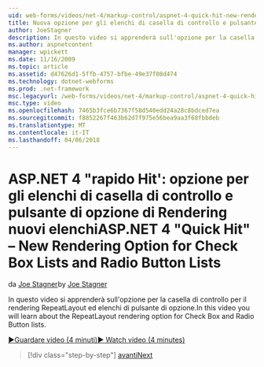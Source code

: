 ```yaml
---
uid: web-forms/videos/net-4/markup-control/aspnet-4-quick-hit-new-rendering-option-for-check-box-lists-and-radio-button-lists
title: Nuova opzione per gli elenchi di casella di controllo e pulsante di opzione di Rendering | Documenti Microsoft
author: JoeStagner
description: In questo video si apprenderà sull'opzione per la casella di controllo per il rendering RepeatLayout ed elenchi di pulsante di opzione.
ms.author: aspnetcontent
manager: wpickett
ms.date: 11/16/2009
ms.topic: article
ms.assetid: d47626d1-5ffb-4757-bfbe-49e37f08d474
ms.technology: dotnet-webforms
ms.prod: .net-framework
msc.legacyurl: /web-forms/videos/net-4/markup-control/aspnet-4-quick-hit-new-rendering-option-for-check-box-lists-and-radio-button-lists
msc.type: video
ms.openlocfilehash: 7465b3fce6b7367f58d540edd24a28c8bdced7ea
ms.sourcegitcommit: f8852267f463b62d7f975e56bea9aa3f68fbbdeb
ms.translationtype: MT
ms.contentlocale: it-IT
ms.lasthandoff: 04/06/2018
---
```

<a name="aspnet-4-quick-hit--new-rendering-option-for-check-box-lists-and-radio-button-lists"></a><span data-ttu-id="cfa90-103">ASP.NET 4 "rapido Hit': opzione per gli elenchi di casella di controllo e pulsante di opzione di Rendering nuovi elenchi</span><span class="sxs-lookup"><span data-stu-id="cfa90-103">ASP.NET 4 "Quick Hit" – New Rendering Option for Check Box Lists and Radio Button Lists</span></span>
====================
<span data-ttu-id="cfa90-104">da [Joe Stagner](https://github.com/JoeStagner)</span><span class="sxs-lookup"><span data-stu-id="cfa90-104">by [Joe Stagner](https://github.com/JoeStagner)</span></span>

<span data-ttu-id="cfa90-105">In questo video si apprenderà sull'opzione per la casella di controllo per il rendering RepeatLayout ed elenchi di pulsante di opzione.</span><span class="sxs-lookup"><span data-stu-id="cfa90-105">In this video you will learn about the RepeatLayout rendering option for Check Box and Radio Button lists.</span></span> 

[<span data-ttu-id="cfa90-106">&#9654;Guardare video (4 minuti)</span><span class="sxs-lookup"><span data-stu-id="cfa90-106">&#9654; Watch video (4 minutes)</span></span>](https://channel9.msdn.com/Blogs/ASP-NET-Site-Videos/aspnet-4-quick-hit-new-rendering-option-for-check-box-lists-and-radio-button-lists)

> [!div class="step-by-step"]
> [<span data-ttu-id="cfa90-107">avanti</span><span class="sxs-lookup"><span data-stu-id="cfa90-107">Next</span></span>](aspnet-4-quick-hit-table-free-templated-controls.md)
